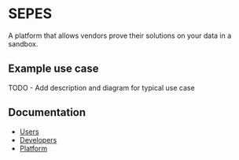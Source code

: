 # SEPES

A platform that allows vendors prove their solutions on your data in a sandbox.

## Example use case

TODO - Add description and diagram for typical use case

## Documentation

- [Users](./docs/users/)
- [Developers](./docs/developers/)
- [Platform](./docs/platform/)


